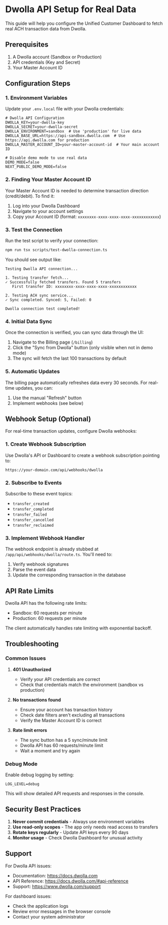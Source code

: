 # Dwolla API Setup for Real Data

This guide will help you configure the Unified Customer Dashboard to fetch real ACH transaction data from Dwolla.

## Prerequisites

1. A Dwolla account (Sandbox or Production)
2. API credentials (Key and Secret)
3. Your Master Account ID

## Configuration Steps

### 1. Environment Variables

Update your `.env.local` file with your Dwolla credentials:

```env
# Dwolla API Configuration
DWOLLA_KEY=your-dwolla-key
DWOLLA_SECRET=your-dwolla-secret
DWOLLA_ENVIRONMENT=sandbox  # Use 'production' for live data
DWOLLA_BASE_URL=https://api-sandbox.dwolla.com  # Use https://api.dwolla.com for production
DWOLLA_MASTER_ACCOUNT_ID=your-master-account-id  # Your main account ID

# Disable demo mode to use real data
DEMO_MODE=false
NEXT_PUBLIC_DEMO_MODE=false
```

### 2. Finding Your Master Account ID

Your Master Account ID is needed to determine transaction direction (credit/debit). To find it:

1. Log into your Dwolla Dashboard
2. Navigate to your account settings
3. Copy your Account ID (format: `xxxxxxxx-xxxx-xxxx-xxxx-xxxxxxxxxxxx`)

### 3. Test the Connection

Run the test script to verify your connection:

```bash
npm run tsx scripts/test-dwolla-connection.ts
```

You should see output like:

```
Testing Dwolla API connection...

1. Testing transfer fetch...
✓ Successfully fetched transfers. Found 5 transfers
   First transfer ID: xxxxxxxx-xxxx-xxxx-xxxx-xxxxxxxxxxxx

2. Testing ACH sync service...
✓ Sync completed. Synced: 5, Failed: 0

Dwolla connection test completed!
```

### 4. Initial Data Sync

Once the connection is verified, you can sync data through the UI:

1. Navigate to the Billing page (`/billing`)
2. Click the "Sync from Dwolla" button (only visible when not in demo mode)
3. The sync will fetch the last 100 transactions by default

### 5. Automatic Updates

The billing page automatically refreshes data every 30 seconds. For real-time updates, you can:

1. Use the manual "Refresh" button
2. Implement webhooks (see below)

## Webhook Setup (Optional)

For real-time transaction updates, configure Dwolla webhooks:

### 1. Create Webhook Subscription

Use Dwolla's API or Dashboard to create a webhook subscription pointing to:

```
https://your-domain.com/api/webhooks/dwolla
```

### 2. Subscribe to Events

Subscribe to these event topics:

- `transfer_created`
- `transfer_completed`
- `transfer_failed`
- `transfer_cancelled`
- `transfer_reclaimed`

### 3. Implement Webhook Handler

The webhook endpoint is already stubbed at `/app/api/webhooks/dwolla/route.ts`. You'll need to:

1. Verify webhook signatures
2. Parse the event data
3. Update the corresponding transaction in the database

## API Rate Limits

Dwolla API has the following rate limits:

- Sandbox: 60 requests per minute
- Production: 60 requests per minute

The client automatically handles rate limiting with exponential backoff.

## Troubleshooting

### Common Issues

1. **401 Unauthorized**
   - Verify your API credentials are correct
   - Check that credentials match the environment (sandbox vs production)

2. **No transactions found**
   - Ensure your account has transaction history
   - Check date filters aren't excluding all transactions
   - Verify the Master Account ID is correct

3. **Rate limit errors**
   - The sync button has a 5 sync/minute limit
   - Dwolla API has 60 requests/minute limit
   - Wait a moment and try again

### Debug Mode

Enable debug logging by setting:

```env
LOG_LEVEL=debug
```

This will show detailed API requests and responses in the console.

## Security Best Practices

1. **Never commit credentials** - Always use environment variables
2. **Use read-only scopes** - The app only needs read access to transfers
3. **Rotate keys regularly** - Update API keys every 90 days
4. **Monitor usage** - Check Dwolla Dashboard for unusual activity

## Support

For Dwolla API issues:

- Documentation: https://docs.dwolla.com
- API Reference: https://docs.dwolla.com/#api-reference
- Support: https://www.dwolla.com/support

For dashboard issues:

- Check the application logs
- Review error messages in the browser console
- Contact your system administrator
